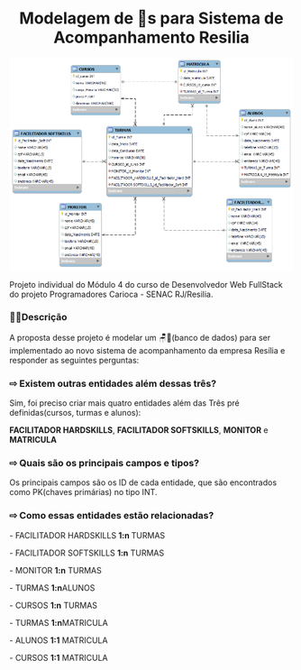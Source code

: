 <h1 align="center"> Modelagem de 🎲s para Sistema de Acompanhamento Resilia </h1>

![Screenshot](https://github.com/NHCardoso/Modelagem-de-dados-Resilia---M-dulo-4/blob/main/Modelagem%20Resilia.png?raw=true)

Projeto individual do Módulo 4 do curso de Desenvolvedor Web FullStack do projeto Programadores Carioca - SENAC RJ/Resilia.

### 👩‍💻Descrição

A proposta desse projeto é modelar um 🪑🎲(banco de dados) para ser implementado ao novo sistema de acompanhamento da empresa Resília e responder as seguintes perguntas:

### ⇨ Existem outras entidades além dessas três?
Sim, foi preciso criar mais quatro entidades além das Três pré definidas(cursos, turmas e alunos):

 <strong>FACILITADOR HARDSKILLS</strong>, <strong>FACILITADOR SOFTSKILLS</strong>, <strong>MONITOR</strong> e <strong>MATRICULA</strong>

### ⇨ Quais são os principais campos e tipos?
Os principais campos são os ID de cada entidade, que são encontrados como PK(chaves primárias) no tipo INT.

### ⇨ Como essas entidades estão relacionadas?

<p>- FACILITADOR HARDSKILLS <strong> 1:n </strong> TURMAS</p>
<p>- FACILITADOR SOFTSKILLS <strong>1:n</strong> TURMAS</p>
<p>- MONITOR <strong>1:n</strong> TURMAS</p>
<p>- TURMAS <strong>1:n</strong>ALUNOS</p>
<p>- CURSOS <strong>1:n</strong> TURMAS</p>
<p>- TURMAS <strong>1:n</strong>MATRICULA </p>
<p>- ALUNOS <strong>1:1</strong> MATRICULA</p>
<p>- CURSOS <strong>1:1</strong> MATRICULA</p>
